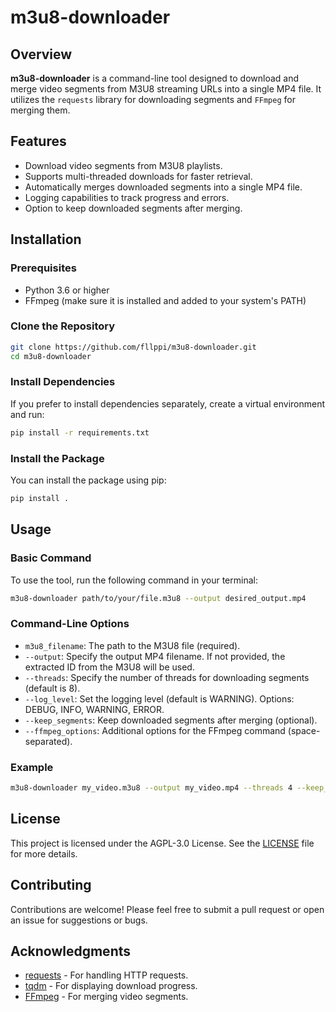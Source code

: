 # m3u8-downloader

## Overview
**m3u8-downloader** is a command-line tool designed to download and merge video segments from M3U8 streaming URLs into a single MP4 file. It utilizes the `requests` library for downloading segments and `FFmpeg` for merging them.

## Features
- Download video segments from M3U8 playlists.
- Supports multi-threaded downloads for faster retrieval.
- Automatically merges downloaded segments into a single MP4 file.
- Logging capabilities to track progress and errors.
- Option to keep downloaded segments after merging.

## Installation

### Prerequisites
- Python 3.6 or higher
- FFmpeg (make sure it is installed and added to your system's PATH)

### Clone the Repository
```bash
git clone https://github.com/fllppi/m3u8-downloader.git
cd m3u8-downloader
```

### Install Dependencies
If you prefer to install dependencies separately, create a virtual environment and run:
```bash
pip install -r requirements.txt
```

### Install the Package
You can install the package using pip:
```bash
pip install .
```

## Usage

### Basic Command
To use the tool, run the following command in your terminal:
```bash
m3u8-downloader path/to/your/file.m3u8 --output desired_output.mp4
```

### Command-Line Options
- `m3u8_filename`: The path to the M3U8 file (required).
- `--output`: Specify the output MP4 filename. If not provided, the extracted ID from the M3U8 will be used.
- `--threads`: Specify the number of threads for downloading segments (default is 8).
- `--log_level`: Set the logging level (default is WARNING). Options: DEBUG, INFO, WARNING, ERROR.
- `--keep_segments`: Keep downloaded segments after merging (optional).
- `--ffmpeg_options`: Additional options for the FFmpeg command (space-separated).

### Example
```bash
m3u8-downloader my_video.m3u8 --output my_video.mp4 --threads 4 --keep_segments
```

## License
This project is licensed under the AGPL-3.0 License. See the [LICENSE](LICENSE) file for more details.

## Contributing
Contributions are welcome! Please feel free to submit a pull request or open an issue for suggestions or bugs.

## Acknowledgments
- [requests](https://docs.python-requests.org/en/latest/) - For handling HTTP requests.
- [tqdm](https://tqdm.github.io/) - For displaying download progress.
- [FFmpeg](https://ffmpeg.org/) - For merging video segments.
